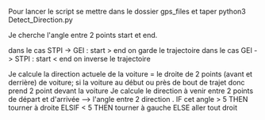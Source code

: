 

Pour lancer le script se mettre dans le dossier gps_files et taper python3 Detect_Direction.py

Je cherche l'angle entre 2 points start et end.

dans le cas STPI -> GEI : start > end   on garde le trajectoire 
dans le cas GEI -> STPI : start < end   on inverse le trajectoire 

Je calcule la direction actuele de la voiture = le droite de 2 points (avant et derrière) de voiture; si la voiture au début ou près de bout de trajet donc prend 2 point devant la voiture
Je calcule le direction à venir entre 2 points de départ et d'arrivée
--> l'angle entre 2 direction .
IF cet angle > 5 THEN tourner à droite
    ELSIF < 5 THEN tourner à gauche
    ELSE aller tout droit 

